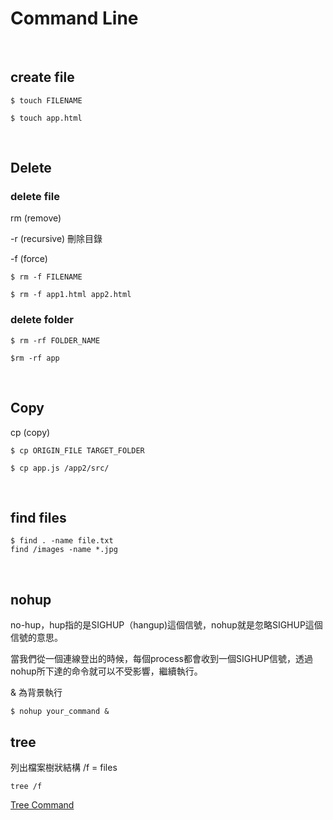 # Command Line

<br />

## create file

```
$ touch FILENAME

$ touch app.html
```

<br />

## Delete

### delete file

rm (remove)

-r (recursive) 刪除目錄

-f (force)

```
$ rm -f FILENAME

$ rm -f app1.html app2.html
```

### delete folder

```
$ rm -rf FOLDER_NAME

$rm -rf app
```

<br />

## Copy

cp (copy)

```
$ cp ORIGIN_FILE TARGET_FOLDER

$ cp app.js /app2/src/
```

<br />

## find files

```
$ find . -name file.txt
find /images -name *.jpg
```

<br />

## nohup

no-hup，hup指的是SIGHUP（hangup)這個信號，nohup就是忽略SIGHUP這個信號的意思。

當我們從一個連線登出的時候，每個process都會收到一個SIGHUP信號，透過nohup所下達的命令就可以不受影響，繼續執行。

& 為背景執行

```
$ nohup your_command &
```

## tree

列出檔案樹狀結構
/f = files
```
tree /f
```
[Tree Command](https://jpsoft.com/help/tree.htm)
